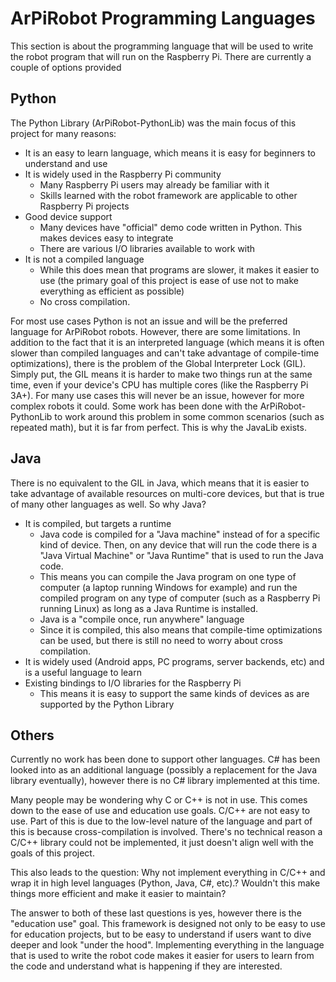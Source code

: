 # ArPiRobot Programming Languages

This section is about the programming language that will be used to write the robot program that will run on the Raspberry Pi. There are currently a couple of options provided

## Python
The Python Library (ArPiRobot-PythonLib) was the main focus of this project for many reasons:

- It is an easy to learn language, which means it is easy for beginners to understand and use
- It is widely used in the Raspberry Pi community
    - Many Raspberry Pi users may already be familiar with it
    - Skills learned with the robot framework are applicable to other Raspberry Pi projects
- Good device support
    - Many devices have "official" demo code written in Python. This makes devices easy to integrate
    - There are various I/O libraries available to work with
- It is not a compiled language
    - While this does mean that programs are slower, it makes it easier to use (the primary goal of this project is ease of use not to make everything as efficient as possible)
    - No cross compilation.

For most use cases Python is not an issue and will be the preferred language for ArPiRobot robots. However, there are some limitations. In addition to the fact that it is an interpreted language (which means it is often slower than compiled languages and can't take advantage of compile-time optimizations), there is the problem of the Global Interpreter Lock (GIL). Simply put, the GIL means it is harder to make two things run at the same time, even if your device's CPU has multiple cores (like the Raspberry Pi 3A+). For many use cases this will never be an issue, however for more complex robots it could. Some work has been done with the ArPiRobot-PythonLib to work around this problem in some common scenarios (such as repeated math), but it is far from perfect. This is why the JavaLib exists.

## Java

There is no equivalent to the GIL in Java, which means that it is easier to take advantage of available resources on multi-core devices, but that is true of many other languages as well. So why Java?

- It is compiled, but targets a runtime
    - Java code is compiled for a "Java machine" instead of for a specific kind of device. Then, on any device that will run the code there is a "Java Virtual Machine" or "Java Runtime" that is used to run the Java code. 
    - This means you can compile the Java program on one type of computer (a laptop running Windows for example) and run the compiled program on any type of computer (such as a Raspberry Pi running Linux) as long as a Java Runtime is installed.
    - Java is a "compile once, run anywhere" language
    - Since it is compiled, this also means that compile-time optimizations can be used, but there is still no need to worry about cross compilation.
- It is widely used (Android apps, PC programs, server backends, etc) and is a useful language to learn
- Existing bindings to I/O libraries for the Raspberry Pi
    - This means it is easy to support the same kinds of devices as are supported by the Python Library


## Others

Currently no work has been done to support other languages. C# has been looked into as an additional language (possibly a replacement for the Java library eventually), however there is no C# library implemented at this time.

Many people may be wondering why C or C++ is not in use. This comes down to the ease of use and education use goals. C/C++ are not easy to use. Part of this is due to the low-level nature of the language and part of this is because cross-compilation is involved. There's no technical reason a C/C++ library could not be implemented, it just doesn't align well with the goals of this project. 

This also leads to the question: Why not implement everything in C/C++ and wrap it in high level languages (Python, Java, C#, etc).? Wouldn't this make things more efficient and make it easier to maintain?

The answer to both of these last questions is yes, however there is the "education use" goal. This framework is designed not only to be easy to use for education projects, but to be easy to understand if users want to dive deeper and look "under the hood". Implementing everything in the language that is used to write the robot code makes it easier for users to learn from the code and understand what is happening if they are interested.